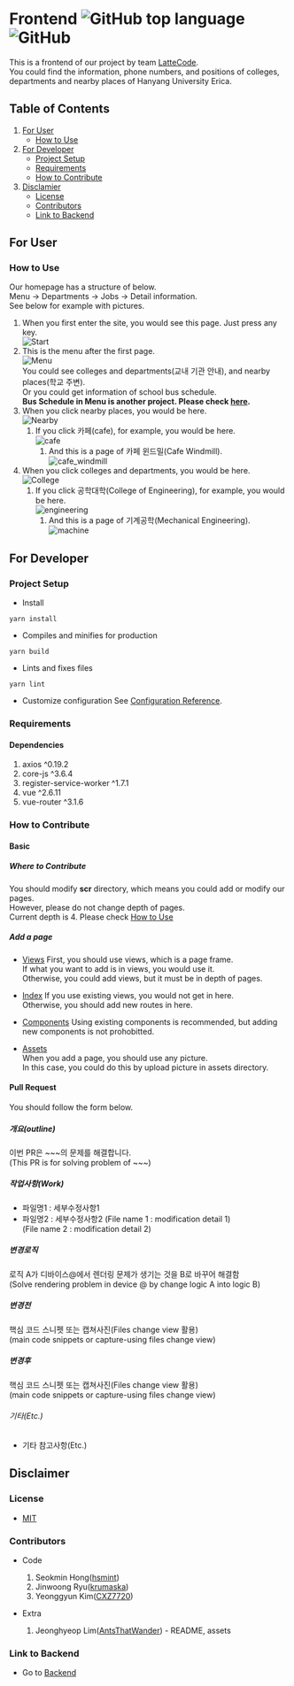 Frontend
![GitHub top language](https://img.shields.io/github/languages/top/lattecode/frontend)
![GitHub](https://img.shields.io/github/license/LatteCode/Frontend)
=======================================================================================

This is a frontend of our project by team [LatteCode](https://github.com/LatteCode).   
You could find the information, phone numbers, and positions of colleges, departments and nearby places of Hanyang University Erica.      

## Table of Contents
1. [For User](#for-user)
    * [How to Use](#how-to-use)
2. [For Developer](#for-developer)
    * [Project Setup](#project-setup)
    * [Requirements](#requirements)
    * [How to Contribute](#how-to-contribute)
3. [Disclamier](#disclaimer)
    * [License](#license)
    * [Contributors](#contributors)
    * [Link to Backend](#link-to-backend)

## For User

### How to Use
Our homepage has a structure of below.   
Menu -> Departments -> Jobs -> Detail information.     
See below for example with pictures.    

1. When you first enter the site, you would see this page. Just press any key.    
![Start](https://user-images.githubusercontent.com/50573908/85656851-3c64d680-b6ec-11ea-833b-bf7b7f8425a1.png)   
2. This is the menu after the first page.    
![Menu](https://user-images.githubusercontent.com/50573908/85656863-4090f400-b6ec-11ea-8fe3-3a729c453909.png)   
You could see colleges and departments(교내 기관 안내), and nearby places(학교 주변).    
Or you could get information of school bus schedule.   
**Bus Schedule in Menu is another project. Please check [here](https://github.com/BusHanyang/shuttle_PWA).**      
3. When you click nearby places, you would be here.    
![Nearby](https://user-images.githubusercontent.com/50573908/85656880-4555a800-b6ec-11ea-9aa9-7c20fb056181.png)     
    1. If you click 카페(cafe), for example, you would be here.   
    ![cafe](https://user-images.githubusercontent.com/50573908/85676059-36c5bb80-b701-11ea-8c5d-f3021018061d.png)   
        1. And this is a page of 카페 윈드밀(Cafe Windmill).   
        ![cafe_windmill](https://user-images.githubusercontent.com/50573908/85676142-4ba24f00-b701-11ea-9039-94b60aa6c381.png)    
4. When you click colleges and departments, you would be here.    
![College](https://user-images.githubusercontent.com/50573908/85656873-42f34e00-b6ec-11ea-8361-841743c38402.png)      
    1. If you click 공학대학(College of Engineering), for example, you would be here.   
    ![engineering](https://user-images.githubusercontent.com/50573908/85676376-82786500-b701-11ea-9f1c-842c84494b87.png)   
        1. And this is a page of 기계공학(Mechanical Engineering).   
        ![machine](https://user-images.githubusercontent.com/50573908/85676447-91f7ae00-b701-11ea-8a06-8fee3cd069a1.png)   

## For Developer

### Project Setup
* Install
```
yarn install
```
* Compiles and minifies for production
```
yarn build
```
* Lints and fixes files
```
yarn lint
```
* Customize configuration
See [Configuration Reference](https://cli.vuejs.org/config/).

### Requirements

#### Dependencies
1. axios ^0.19.2 
2. core-js ^3.6.4
3. register-service-worker ^1.7.1
4. vue ^2.6.11
5. vue-router ^3.1.6

### How to Contribute

#### Basic
##### Where to Contribute
You should modify **scr** directory, which means you could add or modify our pages.   
However, please do not change depth of pages.   
Current depth is 4. Please check [How to Use](#how-to-use)   

##### Add a page
* [Views](https://github.com/LatteCode/Frontend/tree/master/src/views)
First, you should use views, which is a page frame.   
If what you want to add is in views, you would use it.   
Otherwise, you could add views, but it must be in depth of pages. 

* [Index](https://github.com/LatteCode/Frontend/tree/master/src/router)
If you use existing views, you would not get in here.   
Otherwise, you should add new routes in here.

* [Components](https://github.com/LatteCode/Frontend/tree/master/src/components)
Using existing components is recommended, but adding new components is not prohobitted.

* [Assets](https://github.com/LatteCode/Frontend/tree/master/src/assets)   
When you add a page, you should use any picture.    
In this case, you could do this by upload picture in assets directory.

#### Pull Request
You should follow the form below.

##### 개요(outline)
이번 PR은 ~~~의 문제를 해결합니다.   
(This PR is for solving problem of ~~~)

##### 작업사항(Work)
* 파일명1 : 세부수정사항1   
* 파일명2 : 세부수정사항2
(File name 1 : modification detail 1)   
(File name 2 : modification detail 2)

##### 변경로직
로직 A가 디바이스@에서 렌더링 문제가 생기는 것을 B로 바꾸어 해결함   
(Solve rendering problem in device @ by change logic A into logic B)

##### 변경전
핵심 코드 스니펫 또는 캡쳐사진(Files change view 활용)   
(main code snippets or capture-using files change view)

##### 변경후
핵심 코드 스니펫 또는 캡쳐사진(Files change view 활용)   
(main code snippets or capture-using files change view)

###### 기타(Etc.)
* 기타 참고사항(Etc.)

## Disclaimer

### License
* [MIT](https://github.com/LatteCode/Frontend/blob/master/LICENSE)

### Contributors
* Code
    1. Seokmin Hong([hsmint](https://hsmint.github.io))   
    2. Jinwoong Ryu([krumaska](https://krumaska.github.io))   
    3. Yeonggyun Kim([CXZ7720](https://zerogyun.dev))

* Extra
    1. Jeonghyeop Lim([AntsThatWander](https://antsthatwander.github.io)) - README, assets

### Link to Backend
* Go to [Backend](https://github.com/LatteCode/Backend)



